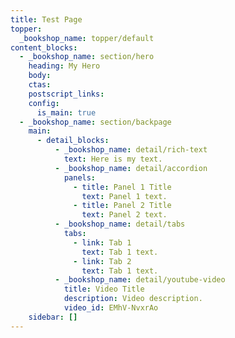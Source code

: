 ```yaml
---
title: Test Page
topper:
  _bookshop_name: topper/default
content_blocks:
  - _bookshop_name: section/hero
    heading: My Hero
    body:
    ctas:
    postscript_links:
    config:
      is_main: true
  - _bookshop_name: section/backpage
    main:
      - detail_blocks:
          - _bookshop_name: detail/rich-text
            text: Here is my text.
          - _bookshop_name: detail/accordion
            panels:
              - title: Panel 1 Title
                text: Panel 1 text.
              - title: Panel 2 Title
                text: Panel 2 text.
          - _bookshop_name: detail/tabs
            tabs:
              - link: Tab 1
                text: Tab 1 text.
              - link: Tab 2
                text: Tab 1 text.
          - _bookshop_name: detail/youtube-video
            title: Video Title
            description: Video description.
            video_id: EMhV-NvxrAo
    sidebar: []
---
```

